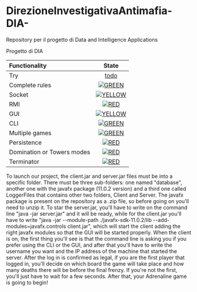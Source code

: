 # DirezioneInvestigativaAntimafia-DIA-
Repository per il progetto di Data and Intelligence Applications

Progetto di DIA  

| Functionality | State |
|:-----------------------|:------------------------------------:|
| Try | [todo](#) |
| Complete rules | [![GREEN](https://placehold.it/15/44bb44/44bb44)](#)|
| Socket | [![YELLOW](https://placehold.it/15/44bb44/44bb44)](#) |
| RMI | [![RED](https://placehold.it/15/f03c15/f03c15)](#) |
| GUI | [![YELLOW](https://placehold.it/15/44bb44/44bb44)](#) |
| CLI | [![GREEN](https://placehold.it/15/44bb44/44bb44)](#) |
| Multiple games | [![GREEN](https://placehold.it/15/44bb44/44bb44)](#) |
| Persistence |[![RED](https://placehold.it/15/f03c15/f03c15)](#) |
| Domination or Towers modes | [![RED](https://placehold.it/15/f03c15/f03c15)](#) |
| Terminator | [![RED](https://placehold.it/15/f03c15/f03c15)](#) |



To launch our project, the client.jar and server.jar files must be into a specific folder. There must be three sub-folders: 
one named "database", another one with the javafx package (11.0.2 version) and a third one called LoggerFiles that contains 
other two folders, Client and Server. The javafx package is present on the repository as a .zip file, so before
going on you'll need to unzip it.
To star the server.jar, you'll have to write on the command line "java -jar server.jar" and it will be ready, while for the client.jar
you'll have to write "java -jar --module-path ./javafx-sdk-11.0.2/lib --add-modules=javafx.controls client.jar", which will 
start the client adding the right javafx modules so that the GUI will be started properly.
When the client is on, the first thing you'll see is that the command line is asking you if you prefer using the CLI or the
GUI, and after that you'll have to write the username you want and the IP address of the machine that started the server.
After the log in is confirmed as legal, if you are the first player that logged in, you'll decide on which board the game will take place and how many deaths there
will be before the final frenzy. If you're not the first, you'll just have to wait for a few seconds. 
After that, your Adrenaline game is going to begin!
